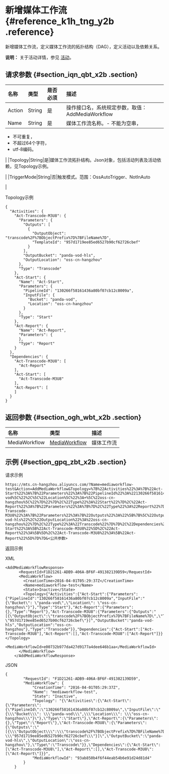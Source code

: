 # 新增媒体工作流 {#reference_k1h_tng_y2b .reference}

新增媒体工作流，定义媒体工作流的拓扑结构（DAG），定义活动以及依赖关系。

**说明：** 关于活动详情，参见 [活动](https://help.aliyun.com/document_detail/68494.html)。

## 请求参数 {#section_iqn_qbt_x2b .section}

|名称|类型|是否必须|描述|
|:-|:-|:---|:-|
|Action|String|是|操作接口名，系统规定参数，取值：AddMediaWorkflow|
|Name|String|是|媒体工作流名称。-   不能为空串，
-   不可重复，
-   不超过64个字符，
-   utf-8编码。

|
|Topology|String|是|媒体工作流拓扑结构。Json对象，包括活动列表及活动依赖，见Topology示例。

|
|TriggerMode|String|否|触发模式。范围：OssAutoTrigger、NotInAuto

|

Topology示例

```
{
  "Activities": {
    "Act-Transcode-M3U8": {
      "Parameters": {
        "Outputs": [
          {
            "OutputObject": "transcode%2F%7BObjectPrefix%7D%7BFileName%7D",
            "TemplateId": "957d1719ee85ed6527b90cf62726cbef"
          }
        ],
        "OutputBucket": "panda-vod-hls",
        "OutputLocation": "oss-cn-hangzhou"
      },
      "Type": "Transcode"
    },
    "Act-Start": {
      "Name": "Act-Start",
      "Parameters": {
        "PipelineId": "130266f58161436a80bf07cb12c8009a",
        "InputFile": {
          "Bucket": "panda-vod",
          "Location": "oss-cn-hangzhou"
        }
      },
      "Type": "Start"
    },
    "Act-Report": {
      "Name": "Act-Report",
      "Parameters": {
      },
      "Type": "Report"
    }
  },
  "Dependencies": {
    "Act-Transcode-M3U8": [
      "Act-Report"
    ],
    "Act-Start": [
      "Act-Transcode-M3U8"
    ],
    "Act-Report": [
    ]
  }
}
```

## 返回参数 {#section_ogh_wbt_x2b .section}

|名称|类型|描述|
|:-|:-|:-|
|MediaWorkflow|[MediaWorkflow](https://help.aliyun.com/document_detail/29251.html?spm=a2c4g.11186623.6.676.oyhBPl#MediaWorkflow)|媒体工作流|

## 示例 {#section_gpq_zbt_x2b .section}

请求示例

```
https://mts.cn-hangzhou.aliyuncs.com/?Name=mediaworkflow-test&Action=AddMediaWorkflow&Topology=%7B%22Activities%22%3A%7B%22Act-Start%22%3A%7B%22Parameters%22%3A%7B%22PipelineId%22%3A%22130266f58161436a80bf07cb12c8009a%22%2C%22InputFile%22%3A%22%7B%5C%22Bucket%5C%22%3A+%5C%22panda-vod%5C%22%2C%5C%22Location%5C%22%3A+%5C%22oss-cn-hangzhou%5C%22%7D%22%7D%2C%22Type%22%3A%22Start%22%7D%2C%22Act-Report%22%3A%7B%22Parameters%22%3A%7B%7D%2C%22Type%22%3A%22Report%22%7D%2C%22Act-Transcode-M3U8%22%3A%7B%22Parameters%22%3A%7B%22Outputs%22%3A%22%5B%7B%5C%22OutputObject%5C%22%3A%5C%22transcode%252F%257BObjectPrefix%257D%257BFileName%257D%5C%22%2C%5C%22TemplateId%5C%22%3A+%5C%22957d1719ee85ed6527b90cf62726cbef%5C%22%7D%5D%22%2C%22OutputBucket%22%3A%22panda-vod-hls%22%2C%22OutputLocation%22%3A%22oss-cn-hangzhou%22%7D%2C%22Type%22%3A%22Transcode%22%7D%7D%2C%22Dependencies%22%3A%7B%22Act-Start%22%3A%5B%22Act-Transcode-M3U8%22%5D%2C%22Act-Report%22%3A%5B%5D%2C%22Act-Transcode-M3U8%22%3A%5B%22Act-Report%22%5D%7D%7D&<公共参数>
```

返回示例

XML

```
<AddMediaWorkflowResponse> 
      <RequestId>F1D21261-ADB9-406A-BF6F-491382139D59</RequestId>  
      <MediaWorkflow> 
        <CreationTime>2016-04-01T05:29:37Z</CreationTime>  
        <Name>mediaworkflow-test</Name>  
        <State>Inactive</State>  
        <Topology>{"Activities":{"Act-Start":{"Parameters":{"PipelineId":"130266f58161436a80bf07cb12c8009a","InputFile":"{\"Bucket\": \"panda-vod\",\"Location\": \"oss-cn-hangzhou\"}"},"Type":"Start"},"Act-Report":{"Parameters":{},"Type":"Report"},"Act-Transcode-M3U8":{"Parameters":{"Outputs":"[{\"OutputObject\":\"transcode%2F%7BObjectPrefix%7D%7BFileName%7D\",\"TemplateId\": \"957d1719ee85ed6527b90cf62726cbef\"}]","OutputBucket":"panda-vod-hls","OutputLocation":"oss-cn-hangzhou"},"Type":"Transcode"}},"Dependencies":{"Act-Start":["Act-Transcode-M3U8"],"Act-Report":[],"Act-Transcode-M3U8":["Act-Report"]}}</Topology>  
        <MediaWorkflowId>e00732b977da427d9177a4dee646b1aa</MediaWorkflowId> 
      </MediaWorkflow> 
    </AddMediaWorkflowResponse>
```

JSON

```
{
        "RequestId": "F1D21261-ADB9-406A-BF6F-491382139D59",
        "MediaWorkflow": {
            "CreationTime": "2016-04-01T05:29:37Z",
            "Name": "mediaworkflow-test",
            "State": "Inactive",
            "Topology": "{\"Activities\":{\"Act-Start\":{\"Parameters\":{\"PipelineId\":\"130266f58161436a80bf07cb12c8009a\",\"InputFile\":\"{\\\"Bucket\\\": \\\"panda-vod\\\",\\\"Location\\\": \\\"oss-cn-hangzhou\\\"}\"},\"Type\":\"Start\"},\"Act-Report\":{\"Parameters\":{},\"Type\":\"Report\"},\"Act-Transcode-M3U8\":{\"Parameters\":{\"Outputs\":\"[{\\\"OutputObject\\\":\\\"transcode%2F%7BObjectPrefix%7D%7BFileName%7D\\\",\\\"TemplateId\\\": \\\"957d1719ee85ed6527b90cf62726cbef\\\"}]\",\"OutputBucket\":\"panda-vod-hls\",\"OutputLocation\":\"oss-cn-hangzhou\"},\"Type\":\"Transcode\"}},\"Dependencies\":{\"Act-Start\":[\"Act-Transcode-M3U8\"],\"Act-Report\":[],\"Act-Transcode-M3U8\":[\"Act-Report\"]}}",
            "MediaWorkflowId": "93ab850b4f6f44eab54b6e91d24d81d4"
        }
    }
```

